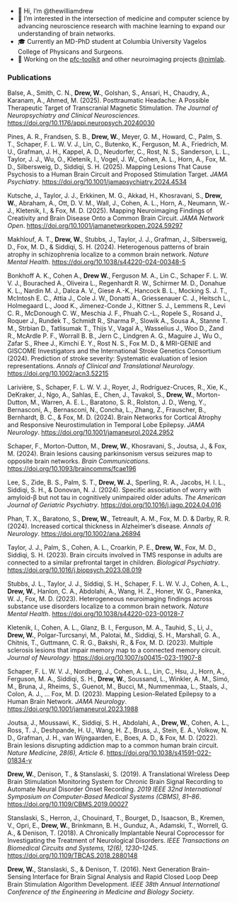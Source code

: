 - 👋 Hi, I’m @thewilliamdrew
- 👀 I’m interested in the intersection of medicine and computer science by advancing neuroscience research with machine learning to expand our understanding of brain networks.
- 🎓 Currently an MD-PhD student at Columbia University Vagelos College of Physicans and Surgeons.
- 🧠 Working on the [pfc-toolkit](https://github.com/thewilliamdrew/pfc-toolkit) and other neuroimaging projects [@nimlab](https://github.com/nimlab).

### Publications
Balse, A., Smith, C. N., **Drew, W.**, Golshan, S., Ansari, H., Chaudry, A., Karanam, A., Ahmed, M. (2025). Posttraumatic Headache: A Possible Therapeutic Target of Transcranial Magnetic Stimulation. _The Journal of Neuropsychiatry and Clinical Neurosciences_. https://doi.org/10.1176/appi.neuropsych.20240030

Pines, A. R., Frandsen, S. B., **Drew, W.**, Meyer, G. M., Howard, C., Palm, S. T., Schaper, F. L. W. V. J., Lin, C., Butenko, K., Ferguson, M. A., Friedrich, M. U., Grafman, J. H., Kappel, A. D., Neudorfer, C., Rost, N. S., Sanderson, L. L., Taylor, J. J., Wu, O., Kletenik, I., Vogel, J. W., Cohen, A. L., Horn, A., Fox, M. D., Silbersweig, D., Siddiqi, S. H. (2025). Mapping Lesions That Cause Psychosis to a Human Brain Circuit and Proposed Stimulation Target. _JAMA Psychiatry_. https://doi.org/10.1001/jamapsychiatry.2024.4534

Kutsche, J., Taylor, J. J., Erkkinen, M. G., Akkad, H., Khosravani, S., **Drew, W.**, Abraham, A., Ott, D. V. M., Wall, J., Cohen, A. L., Horn, A., Neumann, W.-J., Kletenik, I., & Fox, M. D. (2025). Mapping Neuroimaging Findings of Creativity and Brain Disease Onto a Common Brain Circuit. _JAMA Network Open_. https://doi.org/10.1001/jamanetworkopen.2024.59297

Makhlouf, A. T., **Drew, W.**, Stubbs, J., Taylor, J. J., Grafman, J., Silbersweig, D., Fox, M. D., & Siddiqi, S. H. (2024). Heterogenous patterns of brain atrophy in schizophrenia localize to a common brain network. *Nature Mental Health*. https://doi.org/10.1038/s44220-024-00348-5 

Bonkhoff A. K., Cohen A., **Drew W.**, Ferguson M. A., Lin C., Schaper F. L. W. V. J., Bourached A., Oliveira L., Regenhardt R. W., Schirmer M. D., Donahue K. L., Nardin M. J., Dalca A. V., Giese A.-K., Hancock B. L., Mocking S. J. T., McIntosh E. C., Attia J., Cole J. W., Donatti A., Griessenauer C. J., Heitsch L., Holmegaard L., Jood K., Jimenez-Conde J., Kittner S. J., Lemmens R., Levi C. R., McDonough C. W., Meschia J. F., Phuah C.-L., Ropele S., Rosand J., Roquer J., Rundek T., Schmidt R., Sharma P., Slowik A., Sousa A., Stanne T. M., Strbian D., Tatlisumak T., Thijs V., Vagal A., Wasselius J., Woo D., Zand R., McArdle P. F., Worrall B. B., Jern C., Lindgren A. G., Maguire J., Wu O., Zafar S., Rhee J., Kimchi E. Y., Rost N. S., Fox M. D., & MRI-GENIE and GISCOME Investigators and the International Stroke Genetics Consortium (2024). Prediction of stroke severity: Systematic evaluation of lesion representations. *Annals of Clinical and Translational Neurology*. https://doi.org/10.1002/acn3.52215

Larivière, S., Schaper, F. L. W. V. J., Royer, J., Rodríguez-Cruces, R., Xie, K., DeKraker, J., Ngo, A., Sahlas, E., Chen, J., Tavakol, S., **Drew, W.**, Morton-Dutton, M., Warren, A. E. L., Baratono, S. R., Rolston, J. D., Weng, Y., Bernasconi, A., Bernasconi, N., Concha, L., Zhang, Z., Frauscher, B., Bernhardt, B. C., & Fox, M. D. (2024). Brain Networks for Cortical Atrophy and Responsive Neurostimulation in Temporal Lobe Epilepsy. *JAMA Neurology*. https://doi.org/10.1001/jamaneurol.2024.2952 

Schaper, F., Morton-Dutton, M., **Drew, W.**, Khosravani, S., Joutsa, J., & Fox, M. (2024). Brain lesions causing parkinsonism versus seizures map to opposite brain networks. *Brain Communications*. https://doi.org/10.1093/braincomms/fcae196 

Lee, S., Zide, B. S., Palm, S. T., **Drew, W. J.**, Sperling, R. A., Jacobs, H. I. L., Siddiqi, S. H., & Donovan, N. J. (2024). Specific association of worry with amyloid-β but not tau in cognitively unimpaired older adults. *The American Journal of Geriatric Psychiatry*. https://doi.org/10.1016/j.jagp.2024.04.016

Phan, T. X., Baratono, S., **Drew, W.**, Tetreault, A. M., Fox, M. D. & Darby, R. R. (2024). Increased cortical thickness in Alzheimer’s disease. *Annals of Neurology*. https://doi.org/10.1002/ana.26894

Taylor, J. J., Palm, S., Cohen, A. L., Croarkin, P. E., **Drew, W.**, Fox, M. D., Siddiqi, S. H. (2023). Brain circuits involved in TMS response in adults are connected to a similar prefrontal target in children. *Biological Psychiatry*. https://doi.org/10.1016/j.biopsych.2023.08.019 

Stubbs, J. L., Taylor, J. J., Siddiqi, S. H., Schaper, F. L. W. V. J., Cohen, A. L., **Drew, W.**, Hanlon, C. A., Abdolahi, A., Wang, H. Z., Honer, W. G., Panenka, W. J., Fox, M. D. (2023). Heterogeneous neuroimaging findings across substance use disorders localize to a common brain network. *Nature Mental Health*. https://doi.org/10.1038/s44220-023-00128-7 

Kletenik, I., Cohen, A. L., Glanz, B. I., Ferguson, M. A., Tauhid, S., Li, J., **Drew, W.**, Polgar-Turcsanyi, M., Palotai, M., Siddiqi, S. H., Marshall, G. A., Chitnis, T., Guttmann, C. R. G., Bakshi, R., & Fox, M. D. (2023). Multiple sclerosis lesions that impair memory map to a connected memory circuit. *Journal of Neurology*. https://doi.org/10.1007/s00415-023-11907-8

Schaper, F. L. W. V. J., Nordberg, J., Cohen, A. L., Lin, C., Hsu, J., Horn, A., Ferguson, M. A., Siddiqi, S. H., **Drew, W.**, Soussand, L., Winkler, A. M., Simó, M., Bruna, J., Rheims, S., Guenot, M., Bucci, M., Nummenmaa, L., Staals, J., Colon, A. J., … Fox, M. D. (2023). Mapping Lesion-Related Epilepsy to a Human Brain Network. *JAMA Neurology*. https://doi.org/10.1001/jamaneurol.2023.1988

Joutsa, J., Moussawi, K., Siddiqi, S. H., Abdolahi, A., **Drew, W.**, Cohen, A. L., Ross, T. J., Deshpande, H. U., Wang, H. Z., Bruss, J., Stein, E. A., Volkow, N. D., Grafman, J. H., van Wijngaarden, E., Boes, A. D., & Fox, M. D. (2022). Brain lesions disrupting addiction map to a common human brain circuit. *Nature Medicine, 28(6), Article 6*. https://doi.org/10.1038/s41591-022-01834-y

**Drew, W.**, Denison, T., & Stanslaski, S. (2019). A Translational Wireless Deep Brain Stimulation Monitoring System for Chronic Brain Signal Recording to Automate Neural Disorder Onset Recording. *2019 IEEE 32nd International Symposium on Computer-Based Medical Systems (CBMS), 81–86*. https://doi.org/10.1109/CBMS.2019.00027

Stanslaski, S., Herron, J., Chouinard, T., Bourget, D., Isaacson, B., Kremen, V., Opri, E., **Drew, W.**, Brinkmann, B. H., Gunduz, A., Adamski, T., Worrell, G. A., & Denison, T. (2018). A Chronically Implantable Neural Coprocessor for Investigating the Treatment of Neurological Disorders. *IEEE Transactions on Biomedical Circuits and Systems, 12(6), 1230–1245*. https://doi.org/10.1109/TBCAS.2018.2880148

**Drew, W.**, Stanslaski, S., & Denison, T. (2016). Next Generation Brain-Sensing Interface for Brain Signal Analysis and Rapid Closed Loop Deep Brain Stimulation Algorithm Development. *IEEE 38th Annual International Conference of the Engineering in Medicine and Biology Society*.
